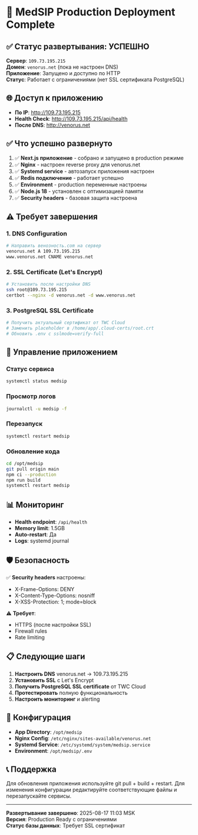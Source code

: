 # 🎉 MedSIP Production Deployment Complete

## ✅ Статус развертывания: УСПЕШНО

**Сервер**: `109.73.195.215`  
**Домен**: `venorus.net` (пока не настроен DNS)  
**Приложение**: Запущено и доступно по HTTP  
**Статус**: Работает с ограничениями (нет SSL сертификата PostgreSQL)

## 🌐 Доступ к приложению

- **По IP**: http://109.73.195.215
- **Health Check**: http://109.73.195.215/api/health
- **После DNS**: http://venorus.net

## ✅ Что успешно развернуто

1. ✅ **Next.js приложение** - собрано и запущено в production режиме
2. ✅ **Nginx** - настроен reverse proxy для venorus.net
3. ✅ **Systemd service** - автозапуск приложения настроен
4. ✅ **Redis подключение** - работает успешно
5. ✅ **Environment** - production переменные настроены
6. ✅ **Node.js 18** - установлен с оптимизацией памяти
7. ✅ **Security headers** - базовая защита настроена

## ⚠️ Требует завершения

### 1. DNS Configuration
```bash
# Направить венозность.com на сервер
venorus.net A 109.73.195.215
www.venorus.net CNAME venorus.net
```

### 2. SSL Certificate (Let's Encrypt)
```bash
# Установить после настройки DNS
ssh root@109.73.195.215
certbot --nginx -d venorus.net -d www.venorus.net
```

### 3. PostgreSQL SSL Certificate
```bash
# Получить актуальный сертификат от TWC Cloud
# Заменить placeholder в /home/app/.cloud-certs/root.crt
# Обновить .env с sslmode=verify-full
```

## 🔧 Управление приложением

### Статус сервиса
```bash
systemctl status medsip
```

### Просмотр логов
```bash
journalctl -u medsip -f
```

### Перезапуск
```bash
systemctl restart medsip
```

### Обновление кода
```bash
cd /opt/medsip
git pull origin main
npm ci --production
npm run build
systemctl restart medsip
```

## 📊 Мониторинг

- **Health endpoint**: `/api/health`
- **Memory limit**: 1.5GB
- **Auto-restart**: Да
- **Logs**: systemd journal

## 🛡️ Безопасность

✅ **Security headers** настроены:
- X-Frame-Options: DENY
- X-Content-Type-Options: nosniff
- X-XSS-Protection: 1; mode=block

⚠️ **Требует**:
- HTTPS (после настройки SSL)
- Firewall rules
- Rate limiting

## 📋 Следующие шаги

1. **Настроить DNS** venorus.net → 109.73.195.215
2. **Установить SSL** с Let's Encrypt
3. **Получить PostgreSQL SSL certificate** от TWC Cloud
4. **Протестировать** полную функциональность
5. **Настроить мониторинг** и alerting

## 🔑 Конфигурация

- **App Directory**: `/opt/medsip`
- **Nginx Config**: `/etc/nginx/sites-available/venorus.net`
- **Systemd Service**: `/etc/systemd/system/medsip.service`
- **Environment**: `/opt/medsip/.env`

## 📞 Поддержка

Для обновления приложения используйте git pull + build + restart.
Для изменения конфигурации редактируйте соответствующие файлы и перезапускайте сервисы.

---

**Развертывание завершено**: 2025-08-17 11:03 MSK  
**Версия**: Production Ready с ограничениями  
**Статус базы данных**: Требует SSL сертификат